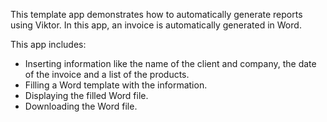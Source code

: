 This template app demonstrates how to automatically generate reports using Viktor. In this app, an invoice is 
automatically generated in Word.

This app includes:
- Inserting information like the name of the client and company, the date of the invoice and a list of the products. 
- Filling a Word template with the information. 
- Displaying the filled Word file. 
- Downloading the Word file.
